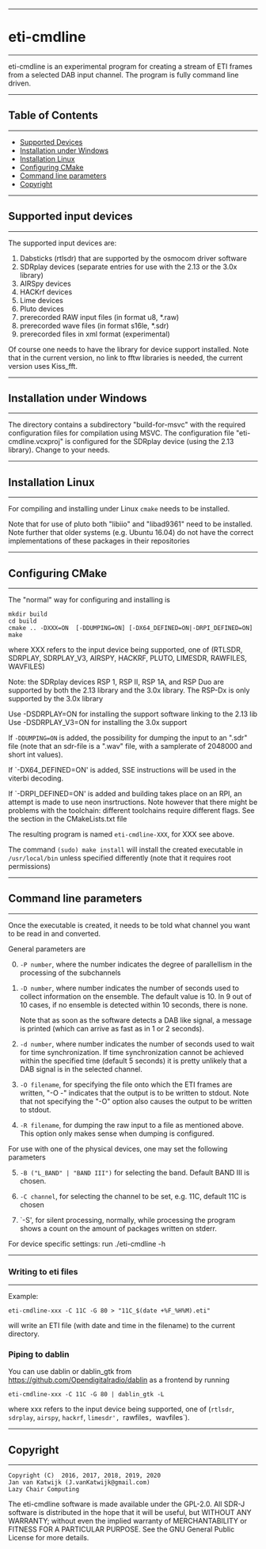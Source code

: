 
-------------------------------------------------------------------
# eti-cmdline
--------------------------------------------------------------------

eti-cmdline is an experimental program for creating a stream of ETI frames 
from a selected DAB input channel. The program is fully command line driven.

--------------------------------------------------------------------
## Table of Contents
--------------------------------------------------------------------

* [Supported Devices](#supported-input-devices)
* [Installation under Windows](#installation-under-windows)
* [Installation Linux](#installation-Linux)
* [Configuring CMake](#configuring-CMake)
* [Command line parameters](#command-line-parameters)
* [Copyright](#copyright)

----------------------------------------------------------------------
## Supported input devices
----------------------------------------------------------------------

The supported input devices are:

1. Dabsticks (rtlsdr) that are supported by the osmocom driver software
2. SDRplay devices (separate entries for use with the 2.13 or the 3.0x library)
3. AIRSpy devices
4. HACKrf devices
5. Lime  devices
6. Pluto devices
7. prerecorded RAW input files (in format u8, \*.raw)
8. prerecorded wave files (in format s16le, \*.sdr)
9. prerecorded files in xml format (experimental)

Of course one needs to have the library for device support installed.
Note that in the current version, no link to fftw libraries is needed,
the current version uses Kiss_fft.

------------------------------------------------------------------------
## Installation under Windows
------------------------------------------------------------------------

The directory contains a subdirectory "build-for-msvc" with the required
configuration files for compilation using MSVC. The configuration file
"eti-cmdline.vcxproj" is configured for the SDRplay device (using the 2.13
library). Change to your needs.

------------------------------------------------------------------------
## Installation Linux
------------------------------------------------------------------------

For compiling and installing under Linux `cmake` needs to be installed. 

Note that for use of pluto both "libiio" and "libad9361" need to be
installed. Note further that older systems (e.g. Ubuntu 16.04) do not
have the correct implementations of these packages in their repositories

------------------------------------------------------------------------
## Configuring CMake
------------------------------------------------------------------------

The "normal" way for configuring and installing is 

   	mkdir build
  	cd build
   	cmake .. -DXXX=ON  [-DDUMPING=ON] [-DX64_DEFINED=ON|-DRPI_DEFINED=ON]
   	make

where XXX refers to the input device being supported, one of 
(RTLSDR, SDRPLAY, SDRPLAY_V3, AIRSPY, HACKRF, PLUTO, LIMESDR, RAWFILES, WAVFILES)

Note:
the SDRplay devices RSP 1, RSP II, RSP 1A, and RSP Duo are supported
by both the 2.13 library and the 3.0x library.
The RSP-Dx is only supported by the 3.0x library

Use -DSDRPLAY=ON for installing the support software linking to the 2.13 lib
Use -DSDRPLAY_V3=ON for installing the 3.0x support

If `-DDUMPING=ON` is added, the possibility for dumping the input to an ".sdr" 
file (note that an sdr-file is a ".wav" file, with a samplerate of 2048000 
and short int values).

If `-DX64_DEFINED=ON' is added, SSE instructions will be used in the viterbi decoding.

If `-DRPI_DEFINED=ON' is added and building takes place on an RPI, an attempt
is made to use neon insrtructions. Note however that there might
be problems with the toolchain: different toolchains require different
flags. See the section in the CMakeLists.txt file

The resulting program is named `eti-cmdline-XXX`, for XXX see above.

The command `(sudo) make install` will install the created executable in 
`/usr/local/bin` unless specified differently (note that it requires root permissions)

--------------------------------------------------------------------------
## Command line parameters
--------------------------------------------------------------------------

Once the executable is created, it needs to be told what channel you want to be read in and converted.

General parameters are

0. `-P number`, where the number indicates the degree of parallellism in the
processing of the subchannels
1. `-D number`, where number indicates the number of seconds used
   to collect information on the ensemble. The default value is 10.
   In 9 out of 10 cases, if no ensemble is detected within 10 seconds,
   there is none.
   
   Note that as soon as the software detects a DAB like signal, a message
   is printed (which can arrive as fast as in 1 or 2 seconds).
2. `-d number`, where number indicates the number of seconds used to wait for
    time synchronization. If time synchronization cannot be achieved within
    the specified time (default 5 seconds) it is pretty unlikely that a
    DAB signal is in the selected channel.
3. `-O filename`, for specifying the file onto which the ETI frames are written,
   "-O -" indicates that the output is to be written to stdout. Note that
   not specifying the "-O" option also causes the output to be written
   to stdout.

4. `-R filename`, for dumping the raw input to a file as mentioned above. This
   option only makes sense when dumping is configured.

For use with one of the physical devices, one may set the following parameters

5. `-B ("L_BAND" | "BAND III")` for selecting the band. Default BAND III is chosen.

6. `-C channel`,  for selecting the channel to be set, e.g. 11C, default 11C
   is chosen

7. `-S', for silent processing, normally, while processing the program
shows a count on the amount of packages written on stderr.

For device specific settings: run ./eti-cmdline -h

-------------------------------------------------------------------------
### Writing to eti files
--------------------------------------------------------------------------

Example:

	eti-cmdline-xxx -C 11C -G 80 > "11C_$(date +%F_%H%M).eti"
	
will write an ETI file (with date and time in the filename) to the current directory.

### Piping to dablin

You can use dablin or dablin_gtk from https://github.com/Opendigitalradio/dablin as a frontend by running
     
	eti-cmdline-xxx -C 11C -G 80 | dablin_gtk -L
     
where xxx refers to the input device being supported, one of (`rtlsdr`, `sdrplay`, `airspy`, `hackrf`, `limesdr', `rawfiles`, `wavfiles`).

-----------------------------------------------------------------------------
## Copyright
-----------------------------------------------------------------------------

	Copyright (C)  2016, 2017, 2018, 2019, 2020
	Jan van Katwijk (J.vanKatwijk@gmail.com)
	Lazy Chair Computing

The eti-cmdline software is made available under the GPL-2.0.
All SDR-J software is distributed in the hope that it will be useful,
but WITHOUT ANY WARRANTY; without even the implied warranty of
MERCHANTABILITY or FITNESS FOR A PARTICULAR PURPOSE.
 See the GNU General Public License for more details.

